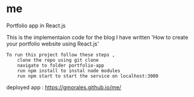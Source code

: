 # me
Portfolio app in React.js

This is the implementaion code for the blog I have written 'How to create your portfolio website using React.js'

    To run this project follow these steps ,
        clone the repo using git clone
        navigate to folder portfolio-app
        run npm install to instal node modules
        run npm start to start the service on localhost:3000

deployed app : https://gmorales.github.io/me/
